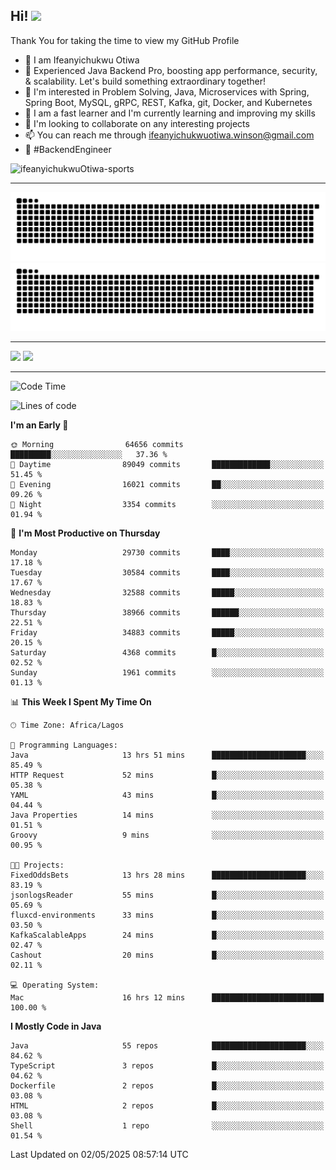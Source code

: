 <!-- BLOG-POST-LIST:START --><!-- BLOG-POST-LIST:END -->

## Hi! <img src="https://media.giphy.com/media/hvRJCLFzcasrR4ia7z/giphy.gif" width="4%"> 

Thank You for taking the time to view my GitHub Profile

- 👋 I am Ifeanyichukwu Otiwa
- 🚀 Experienced Java Backend Pro, boosting app performance, security, & scalability. Let's build something extraordinary together!
- 👀 I'm interested in Problem Solving, Java, Microservices with Spring, Spring Boot, MySQL, gRPC, REST, Kafka, git, Docker, and Kubernetes
- 🌱 I am a fast learner and I'm currently learning and improving my skills
- 💞️ I'm looking to collaborate on any interesting projects
- 📫 You can reach me through ifeanyichukwuotiwa.winson@gmail.com
- 🚀 #BackendEngineer

<p align="left" marginTop="10px"> <img src="https://komarev.com/ghpvc/?username=ifeanyichukwuOtiwa-sports&label=Profile%20views&color=0e75b6&style=for-the-badge" alt="ifeanyichukwuOtiwa-sports" /> </p>

***

<!--🐍📈SNAKEGRAPH / 🌐WEBSITE: https://github.com/Platane/snk -->
![github contribution grid snake animation](https://raw.githubusercontent.com/ifeanyichukwuOtiwa-sports/ifeanyichukwuOtiwa-sports/output/github-contribution-grid-snake-dark.svg#gh-dark-mode-only)![github contribution grid snake animation](https://raw.githubusercontent.com/ifeanyichukwuOtiwa-sports/ifeanyichukwuOtiwa-sports/output/github-contribution-grid-snake.svg#gh-light-mode-only)

***

<p float="left">
  <img float="left" src="https://github-readme-stats.vercel.app/api?username=ifeanyichukwuOtiwa-sports&count_private=true&include_all_commits=true&theme=react&show_icons=true" />
  <img float="right" src="https://github-readme-stats.vercel.app/api/top-langs/?username=ifeanyichukwuOtiwa-sports&layout=compact&show_icons=true&theme=react" /> 
</p>

***



<!--START_SECTION:waka-->
![Code Time](http://img.shields.io/badge/Code%20Time-3%2C650%20hrs%2049%20mins-blue)

![Lines of code](https://img.shields.io/badge/From%20Hello%20World%20I%27ve%20Written-48.1%20million%20lines%20of%20code-blue)

**I'm an Early 🐤** 

```text
🌞 Morning                64656 commits       █████████░░░░░░░░░░░░░░░░   37.36 % 
🌆 Daytime                89049 commits       █████████████░░░░░░░░░░░░   51.45 % 
🌃 Evening                16021 commits       ██░░░░░░░░░░░░░░░░░░░░░░░   09.26 % 
🌙 Night                  3354 commits        ░░░░░░░░░░░░░░░░░░░░░░░░░   01.94 % 
```
📅 **I'm Most Productive on Thursday** 

```text
Monday                   29730 commits       ████░░░░░░░░░░░░░░░░░░░░░   17.18 % 
Tuesday                  30584 commits       ████░░░░░░░░░░░░░░░░░░░░░   17.67 % 
Wednesday                32588 commits       █████░░░░░░░░░░░░░░░░░░░░   18.83 % 
Thursday                 38966 commits       ██████░░░░░░░░░░░░░░░░░░░   22.51 % 
Friday                   34883 commits       █████░░░░░░░░░░░░░░░░░░░░   20.15 % 
Saturday                 4368 commits        █░░░░░░░░░░░░░░░░░░░░░░░░   02.52 % 
Sunday                   1961 commits        ░░░░░░░░░░░░░░░░░░░░░░░░░   01.13 % 
```


📊 **This Week I Spent My Time On** 

```text
🕑︎ Time Zone: Africa/Lagos

💬 Programming Languages: 
Java                     13 hrs 51 mins      █████████████████████░░░░   85.49 % 
HTTP Request             52 mins             █░░░░░░░░░░░░░░░░░░░░░░░░   05.38 % 
YAML                     43 mins             █░░░░░░░░░░░░░░░░░░░░░░░░   04.44 % 
Java Properties          14 mins             ░░░░░░░░░░░░░░░░░░░░░░░░░   01.51 % 
Groovy                   9 mins              ░░░░░░░░░░░░░░░░░░░░░░░░░   00.95 % 

🐱‍💻 Projects: 
FixedOddsBets            13 hrs 28 mins      █████████████████████░░░░   83.19 % 
jsonlogsReader           55 mins             █░░░░░░░░░░░░░░░░░░░░░░░░   05.69 % 
fluxcd-environments      33 mins             █░░░░░░░░░░░░░░░░░░░░░░░░   03.50 % 
KafkaScalableApps        24 mins             █░░░░░░░░░░░░░░░░░░░░░░░░   02.47 % 
Cashout                  20 mins             █░░░░░░░░░░░░░░░░░░░░░░░░   02.11 % 

💻 Operating System: 
Mac                      16 hrs 12 mins      █████████████████████████   100.00 % 
```

**I Mostly Code in Java** 

```text
Java                     55 repos            █████████████████████░░░░   84.62 % 
TypeScript               3 repos             █░░░░░░░░░░░░░░░░░░░░░░░░   04.62 % 
Dockerfile               2 repos             █░░░░░░░░░░░░░░░░░░░░░░░░   03.08 % 
HTML                     2 repos             █░░░░░░░░░░░░░░░░░░░░░░░░   03.08 % 
Shell                    1 repo              ░░░░░░░░░░░░░░░░░░░░░░░░░   01.54 % 
```




 Last Updated on 02/05/2025 08:57:14 UTC
<!--END_SECTION:waka-->

<!--
<p align="center">
![trophy](https://github-profile-trophy.vercel.app/?username=ifeanyichukwuOtiwa-sports&theme=onedark) (https://github.com/ryo-ma/github-profile-trophy)
</p>
-->

<!---
ifeanyi-otiwa/ifeanyi-otiwa is a ✨ special ✨ repository because its `README.md` (this file) appears on your GitHub profile.
You can click the Preview link to take a look at your changes.
--->

